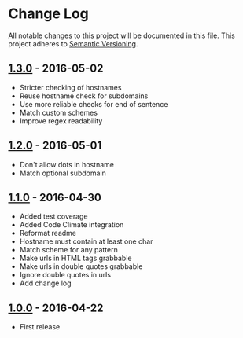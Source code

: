 # Change Log

All notable changes to this project will be documented in this file.
This project adheres to [Semantic Versioning](http://semver.org/).

## [1.3.0] - 2016-05-02

- Stricter checking of hostnames
- Reuse hostname check for subdomains
- Use more reliable checks for end of sentence
- Match custom schemes
- Improve regex readability

## [1.2.0] - 2016-05-01

- Don't allow dots in hostname
- Match optional subdomain

## [1.1.0] - 2016-04-30

- Added test coverage
- Added Code Climate integration
- Reformat readme
- Hostname must contain at least one char
- Match scheme for any pattern
- Make urls in HTML tags grabbable
- Make urls in double quotes grabbable
-	Ignore double quotes in urls
- Add change log

## [1.0.0] - 2016-04-22

- First release

[1.3.0]: https://github.com/lukechilds/my-name-is-url/compare/v1.2.0...v1.3.0
[1.2.0]: https://github.com/lukechilds/my-name-is-url/compare/v1.1.0...v1.2.0
[1.1.0]: https://github.com/lukechilds/my-name-is-url/compare/v1.0.0...v1.1.0
[1.0.0]: https://github.com/lukechilds/my-name-is-url/compare/v0.0.0...v1.0.0
